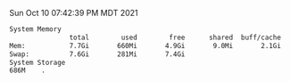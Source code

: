 Sun Oct 10 07:42:39 PM MDT 2021
```bash
System Memory
               total        used        free      shared  buff/cache   available
Mem:           7.7Gi       660Mi       4.9Gi       9.0Mi       2.1Gi       6.6Gi
Swap:          7.6Gi       281Mi       7.4Gi
System Storage
686M	.
```
